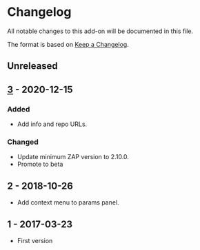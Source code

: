 # Changelog
All notable changes to this add-on will be documented in this file.

The format is based on [Keep a Changelog](https://keepachangelog.com/en/1.0.0/).

## Unreleased


## [3] - 2020-12-15
### Added
- Add info and repo URLs.

### Changed
- Update minimum ZAP version to 2.10.0.
- Promote to beta

## 2 - 2018-10-26

- Add context menu to params panel.

## 1 - 2017-03-23

- First version

[3]: https://github.com/zaproxy/zap-extensions/releases/formhandler-v3
